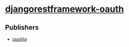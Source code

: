 # [djangorestframework-oauth](https://pypi.org/project/djangorestframework-oauth)



## Publishers
- [jpadilla](https://pypi.org/user/jpadilla)

